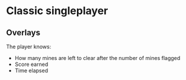 # Classic singleplayer

## Overlays

The player knows:
* How many mines are left to clear after the number of mines flagged
* Score earned
* Time elapsed